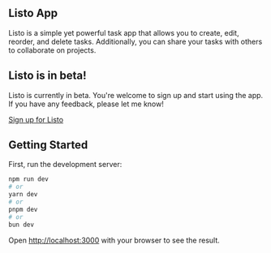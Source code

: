 ## Listo App
Listo is a simple yet powerful task app that allows you to create, edit, reorder, and delete tasks. Additionally, you can share your tasks with others to collaborate on projects.

## Listo is in beta!
Listo is currently in beta. You're welcome to sign up and start using the app. If you have any feedback, please let me know!

[Sign up for Listo](https://getlisto.co)

## Getting Started

First, run the development server:

```bash
npm run dev
# or
yarn dev
# or
pnpm dev
# or
bun dev
```

Open [http://localhost:3000](http://localhost:3000) with your browser to see the result.
